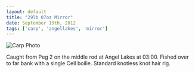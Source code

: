 ```yaml
---
layout: default
title: "29lb 07oz Mirror"
date: September 19th, 2012
tags: ['carp', 'angellakes', 'mirror']
---
```


![Carp Photo](https://s3-eu-west-1.amazonaws.com/davemcnally/2012-09-19+02.18.53.jpg)

Caught from Peg 2 on the middle rod at Angel Lakes at 03:00. Fished over to far bank with a single Cell boilie. Standard knotless knot hair rig.